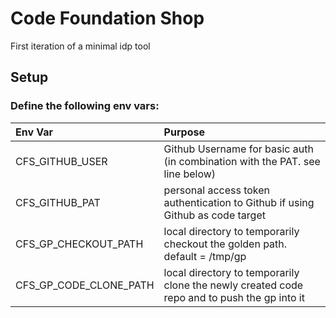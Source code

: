 # Code Foundation Shop

First iteration of a minimal idp tool

## Setup

### Define the following env vars:

| Env Var              | Purpose                                                                                     |
|:---------------------|:--------------------------------------------------------------------------------------------|
| CFS_GITHUB_USER      | Github Username for basic auth (in combination with the PAT. see line below)                |
| CFS_GITHUB_PAT       | personal access token authentication to Github if using Github as code target               |
| CFS_GP_CHECKOUT_PATH | local directory to temporarily checkout the golden path. default = /tmp/gp                  |
| CFS_GP_CODE_CLONE_PATH  | local directory to temporarily clone the newly created code repo and to push the gp into it |